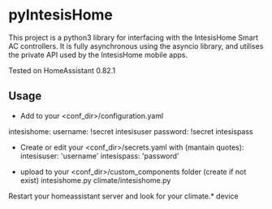 # pyIntesisHome
This project is a python3 library for interfacing with the IntesisHome Smart AC controllers.
It is fully asynchronous using the asyncio library, and utilises the private API used by the IntesisHome mobile apps.

Tested on HomeAssistant 0.82.1

## Usage
  - Add to your  <conf_dir>/configuration.yaml
  
intesishome:
  username: !secret intesisuser
  password: !secret intesispass

  - Create or edit your <conf_dir>/secrets.yaml with (mantain quotes):
intesisuser: 'username'
intesispass: 'password'

  - upload to your <conf_dir>/custom_components folder (create if not exist)
  intesishome.py
  climate/intesishome.py
  
 Restart your homeassistant server and look for your climate.* device

